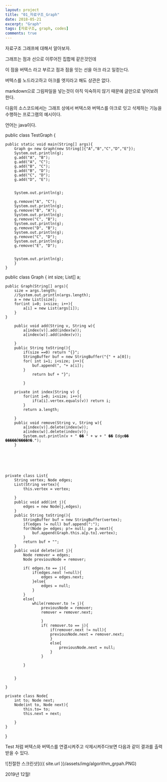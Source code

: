```yaml
---
layout: project
title: "01_자료구조_Graph"
date: 2018-05-21
excerpt: "Graph"
tags: [자료구조, graph, codes]
comments: true
---
```


자료구조 그래프에 대해서 알아보자.

그래프는 점과 선으로 이루어진 집합체 같은것인데 

이 점을 버텍스 라고 부르고 점과 점을 잇는 선을 아크 라고 일컫는다.

버텍스를 노드라고하고 아크를 엣지라고 해도 상관은 없다.

markdown으로 그림파일을 넣는것이 아직 익숙하지 않기 때문에 글만으로 넣어보려 한다.

다음의 소스코드에서는 그래프 상에서 버텍스와 버텍스를 아크로 잇고 삭제하는 기능을 수행하는 프로그램의 예시이다.

언어는 java이다.


public class TestGraph {

	public static void main(String[] args){
		Graph g= new Graph(new String[]{"A","B","C","D","E"});
		System.out.println(g);
		g.add("A", "B");
		g.add("A", "C");
		g.add("B", "C");
		g.add("B", "D");
		g.add("C", "D");
		g.add("D", "E");
		
		
		System.out.println(g);
		
		g.remove("A", "C");
		System.out.println(g);
		g.remove("B", "A");
		System.out.println(g);
		g.remove("C", "B");
		System.out.println(g);
		g.remove("D", "B");
		System.out.println(g);
		g.remove("C", "D");
		System.out.println(g);
		g.remove("E", "D");
		
		
		System.out.println(g);
		}
	}




public class Graph {
	int size;
	List[] a;
	
	public Graph(String[] args){
		size = args.length;
		//System.out.println(args.length);
		a = new List[size];
		for(int i=0; i<size; i++){
			a[i] = new List(args[i]);
		}
	}
		
		public void add(String v, String w){
			a[index(v)].add(index(w));
			a[index(w)].add(index(v));
			
		}
		public String toString(){
			if(size ==0) return "{}";
			StringBuffer buf = new StringBuffer("{" + a[0]);
			for( int i=1; i<size; i++){
				buf.append(", "+ a[i]);
			}
				return buf + "}";
				
			}
		
		private int index(String v) {
			for(int i=0; i<size; i++){
				if(a[i].vertex.equals(v)) return i;
			}
			return a.length;
			
		}
		public void remove(String v, String w){
			a[index(v)].delete(index(w));
			a[index(w)].delete(index(v));
			System.out.println(v + " �� " + w + " �� Edge�� �����Ǿ����ϴ�.");
		}
	
	
	
	
	
	
	private class List{
		String vertex; Node edges;
		List(String vertex){
			this.vertex = vertex;
			
		}
		public void add(int j){
			edges = new Node(j,edges);
		}
		public String toString(){
			StringBuffer buf = new StringBuffer(vertex);
			if(edges != null) buf.append(":");
			for(Node p= edges; p!= null; p= p.next){
				buf.append(Graph.this.a[p.to].vertex);
			}
			return buf + "";
		}
		public void delete(int j){
			Node remover = edges;
			Node previousNode = remover;
			
			if( edges.to == j){
				if(edges.next !=null){
					edges = edges.next;
				}else{
					edges = null;
				}
			}
			else{
				while(remover.to != j){
					previousNode = remover;
					remover = remover.next;
				
					}
					if( remover.to == j){
						if(remover.next != null){
						previousNode.next = remover.next;
						}
						else{
							previousNode.next = null;
						}
					}
			
			}
			
			
		}
		
	}
	
	private class Node{
		int to; Node next;
		Node(int to, Node next){
			this.to= to;
			this.next = next;
			
		}
	}
	
	
	
}




Test 처럼 버텍스와 버텍스를 연결시켜주고 삭제시켜주다보면 다음과 같이 결과를 출력받을 수 있다.


![친절한 스크린샷]({{ site.url }}/assets/img/algorithm_grpah.PNG)


2019년 12월!